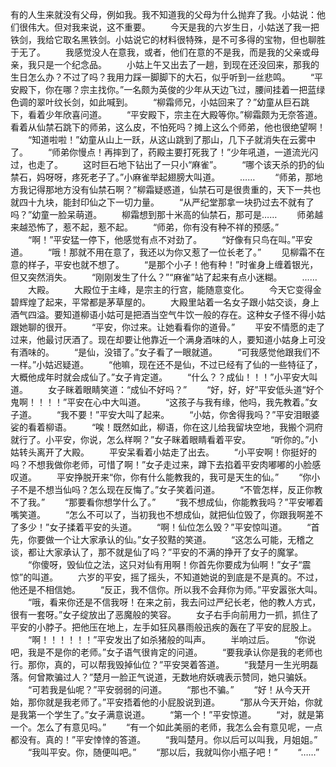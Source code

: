有的人生来就没有父母，例如我。我不知道我的父母为什么抛弃了我。小姑说：他们很伟大。但对我来说，这不重要。
　　今天是我的六岁生日，小姑送了我一把铁剑，我给它取名黑铁剑。小姑说它的材料很特殊，是不可多得的宝物，但也聊胜于无了。
　　我感觉没人在意我，或者，他们在意的不是我，而是我的父亲或母亲，我只是一个纪念品。
　　小姑上午又出去了一趟，到现在还没回来，那我的生日怎么办？不过了吗？我用力踩一脚脚下的大石，似乎听到一丝悲鸣。
　　“平安殿下，你在哪？宗主找你。”一名颇为英俊的少年从天边飞过，腰间挂着一把蓝绿色调的翠叶纹长剑，如此喊到。
　　“柳霜师兄，小姑回来了？”幼童从巨石跳下，看着少年欣喜问道。
　　“平安殿下，宗主在大殿等你。”柳霜颇为无奈答道。看着从仙禁石跳下的师弟，这么皮，不怕死吗？摊上这么个师弟，他也很绝望啊！
　　“知道啦啦！”幼童从山上一跃，从这山跳到了那山，几下子就消失在云雾中了。
　　“师弟你慢点！再摔到了，药殿主要打死我了！”少年吼道，一道流光闪过，也走了。
　　这时巨石地下钻出了一只小“麻雀”。
　　“哪个该天杀的扔的仙禁石，妈呀呀，疼死老子了。”小麻雀举起翅膀大叫道。
　　……
　　“师弟，那地方我记得那地方没有仙禁石啊？”柳霜疑惑道，仙禁石可是很贵重的，天下一共也就四十九块，能封印仙之下一切力量。
　　“从严纪堂那拿一块扔过去不就有了吗？”幼童一脸呆萌道。
　　柳霜想到那十米高的仙禁石，那可是……
　　师弟越来越恐怖了，惹不起，惹不起。
　　“师弟，你有没有种不祥的预感。”
　　“啊！”平安猛一停下，他感觉有点不对劲了。
　　“好像有只鸟在叫。”平安道。
　　“哦！那就不用在意了，我还以为你又惹了一位长老了。”
　　见柳霜不在意的样子，平安也就不想了。
　　“是那个小子！他有种！”时雀身上缠着银光，但又突然消失。
　　“刚刚发生了什么？”“麻雀”站了起来有点小迷糊。
　　……
　　大殿。
　　大殿位于主峰，是宗主的行宫，能随意变化。
　　今天它变得金碧辉煌了起来，平常都是茅草屋的。
　　大殿里站着一名女子跟小姑交谈，身上酒气四溢。要知道柳语小姑可是把酒当空气牛饮一般的存在。这种女子怪不得小姑跟她聊的很开。
　　“平安，你过来。让她看看你的道骨。”
　　平安不情愿的走了过来，他最讨厌酒了。现在却要让他靠近一个满身酒味的人，要知道小姑身上可没有酒味的。
　　“是仙，没错了。”女子看了一眼就道。
　　“可我感觉他跟我们不一样。”小姑迟疑道。
　　“他嘛，现在还不是仙，不过已经有了仙的一些特征了，大概他成年时就会成仙了。”女子肯定道。
　　“什么？？成仙！！！”小平安大叫道。
　　女子眯着眼睛笑道：“成仙不好吗？”
　　“好，好，好”平安低头道“好个鬼啊！！！！”平安在心中大叫道。
　　“这孩子与我有缘，他吗，我先教着。”女子道。
　　“我不要！”平安大叫了起来。
　　“小姑，你舍得我吗？”平安泪眼婆娑的看着柳语。
　　“唉！既然如此，柳语，你在这儿给我留块空地，我搬个洞府就行了。小平安，你说，怎么样啊？”女子眯着眼睛看着平安。
　　“听你的。”小姑转头离开了大殿。
　　平安呆看着小姑走了出去。
　　“小平安啊！你挺好的吗？不想我做你老师，可惜了啊！”女子走过来，蹲下去掐着平安肉嘟嘟的小脸感叹道。
　　平安挣脱开来“你，你有什么能教我的，我可是天生的仙。”
　　“你小子不是不想当仙吗？怎么现在反悔了。”女子笑着问道。
　　“不管怎样，反正你教不了我。”
　　“那要看你想学什么了。”
　　“我不想成仙，你能教我吗？”平安嘟着嘴笑道。
　　“怎么不可以了，当初我也不想成仙，就把仙位毁了，你跟我啊差不了多少！”女子揉着平安的头道。
　　“啊！仙位怎么毁？”平安惊叫道。
　　“首先，你要做一个让大家承认的仙。”女子狡黠的笑道。
　　“这怎么可能，无稽之谈，都让大家承认了，那不就是仙了吗？”平安的不满的挣开了女子的魔掌。
　　“你傻呀，毁仙位之法，这只对仙有用啊！你首先你要成为仙啊！”女子“震惊”的叫道。
　　六岁的平安，摇了摇头，不知道她说的到底是不是真的。不过，他还是不相信她。
　　“反正，我不信你。所以我不会拜你为师。”平安嚣张大叫。
　　“哦，看来你还是不信我呀！在来之前，我去问过严纪长老，他的教人方式，很有一套呀。”女子绽放出了恶魔般的笑容。
　　女子右手向前用力一抓，抓住了平安的小脖子。把他压在地上，左手如狂风暴雨般迅疾的轰在了平安的屁股上。
　　“啊！！！！！！”平安发出了如杀猪般的叫声。
　　半响过后。
　　“你说吧，我是不是你的老师。”女子语气很肯定的问道。
　　“要我承认你是我的老师也行。那你，真的，可以帮我毁掉仙位？”平安哭着答道。
　　“我楚月一生光明磊落。何曾欺骗过人？”楚月一脸正气说道，无数地府妖魂表示赞同，她只骗妖。
　　“可若我是仙呢？”平安弱弱的问道。
　　“那也不骗。”
　　“好！从今天开始，那你就是我老师了。”平安捂着他的小屁股说到道。
　　“那从今天开始，你就是我第一个学生了。”女子满意说道。
　　“第一个！”平安惊道。
　　“对，就是第一个。怎么了有意见吗。”
　　“有一个如此美丽的老师，我怎么会有意见呢，一点都没有。真的！”平安悻悻的答道。
　　“我叫楚月。你以后可以叫我，月姐姐。”
　　“我叫平安。你，随便叫吧。”
　　“那以后，我就叫你小瓶子吧！”
　　“……”